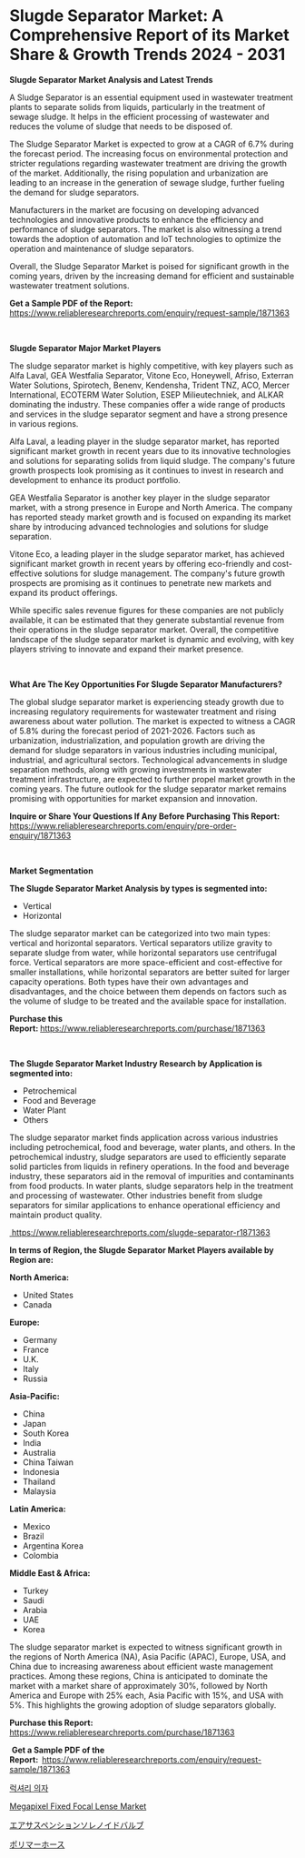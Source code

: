 <p><h1>Slugde Separator Market: A Comprehensive Report of its Market Share & Growth Trends 2024 - 2031</h1></p><p><strong>Slugde Separator Market Analysis and Latest Trends</strong></p>
<p><p>A Sludge Separator is an essential equipment used in wastewater treatment plants to separate solids from liquids, particularly in the treatment of sewage sludge. It helps in the efficient processing of wastewater and reduces the volume of sludge that needs to be disposed of.</p><p>The Sludge Separator Market is expected to grow at a CAGR of 6.7% during the forecast period. The increasing focus on environmental protection and stricter regulations regarding wastewater treatment are driving the growth of the market. Additionally, the rising population and urbanization are leading to an increase in the generation of sewage sludge, further fueling the demand for sludge separators.</p><p>Manufacturers in the market are focusing on developing advanced technologies and innovative products to enhance the efficiency and performance of sludge separators. The market is also witnessing a trend towards the adoption of automation and IoT technologies to optimize the operation and maintenance of sludge separators.</p><p>Overall, the Sludge Separator Market is poised for significant growth in the coming years, driven by the increasing demand for efficient and sustainable wastewater treatment solutions.</p></p>
<p><strong>Get a Sample PDF of the Report:&nbsp;</strong> <a href="https://www.reliableresearchreports.com/enquiry/request-sample/1871363">https://www.reliableresearchreports.com/enquiry/request-sample/1871363</a></p>
<p>&nbsp;</p>
<p><strong>Slugde Separator Major Market Players</strong></p>
<p><p>The sludge separator market is highly competitive, with key players such as Alfa Laval, GEA Westfalia Separator, Vitone Eco, Honeywell, Afriso, Exterran Water Solutions, Spirotech, Benenv, Kendensha, Trident TNZ, ACO, Mercer International, ECOTERM Water Solution, ESEP Milieutechniek, and ALKAR dominating the industry. These companies offer a wide range of products and services in the sludge separator segment and have a strong presence in various regions.</p><p>Alfa Laval, a leading player in the sludge separator market, has reported significant market growth in recent years due to its innovative technologies and solutions for separating solids from liquid sludge. The company's future growth prospects look promising as it continues to invest in research and development to enhance its product portfolio.</p><p>GEA Westfalia Separator is another key player in the sludge separator market, with a strong presence in Europe and North America. The company has reported steady market growth and is focused on expanding its market share by introducing advanced technologies and solutions for sludge separation.</p><p>Vitone Eco, a leading player in the sludge separator market, has achieved significant market growth in recent years by offering eco-friendly and cost-effective solutions for sludge management. The company's future growth prospects are promising as it continues to penetrate new markets and expand its product offerings.</p><p>While specific sales revenue figures for these companies are not publicly available, it can be estimated that they generate substantial revenue from their operations in the sludge separator market. Overall, the competitive landscape of the sludge separator market is dynamic and evolving, with key players striving to innovate and expand their market presence.</p></p>
<p>&nbsp;</p>
<p><strong>What Are The Key Opportunities For Slugde Separator Manufacturers?</strong></p>
<p><p>The global sludge separator market is experiencing steady growth due to increasing regulatory requirements for wastewater treatment and rising awareness about water pollution. The market is expected to witness a CAGR of 5.8% during the forecast period of 2021-2026. Factors such as urbanization, industrialization, and population growth are driving the demand for sludge separators in various industries including municipal, industrial, and agricultural sectors. Technological advancements in sludge separation methods, along with growing investments in wastewater treatment infrastructure, are expected to further propel market growth in the coming years. The future outlook for the sludge separator market remains promising with opportunities for market expansion and innovation.</p></p>
<p><strong>Inquire or Share Your Questions If Any Before Purchasing This Report:</strong> <a href="https://www.reliableresearchreports.com/enquiry/pre-order-enquiry/1871363">https://www.reliableresearchreports.com/enquiry/pre-order-enquiry/1871363</a></p>
<p>&nbsp;</p>
<p><strong>Market Segmentation</strong></p>
<p><strong>The Slugde Separator Market Analysis by types is segmented into:</strong></p>
<p><ul><li>Vertical</li><li>Horizontal</li></ul></p>
<p><p>The sludge separator market can be categorized into two main types: vertical and horizontal separators. Vertical separators utilize gravity to separate sludge from water, while horizontal separators use centrifugal force. Vertical separators are more space-efficient and cost-effective for smaller installations, while horizontal separators are better suited for larger capacity operations. Both types have their own advantages and disadvantages, and the choice between them depends on factors such as the volume of sludge to be treated and the available space for installation.</p></p>
<p><strong>Purchase this Report:&nbsp;</strong><a href="https://www.reliableresearchreports.com/purchase/1871363">https://www.reliableresearchreports.com/purchase/1871363</a></p>
<p>&nbsp;</p>
<p><strong>The Slugde Separator Market Industry Research by Application is segmented into:</strong></p>
<p><ul><li>Petrochemical</li><li>Food and Beverage</li><li>Water Plant</li><li>Others</li></ul></p>
<p><p>The sludge separator market finds application across various industries including petrochemical, food and beverage, water plants, and others. In the petrochemical industry, sludge separators are used to efficiently separate solid particles from liquids in refinery operations. In the food and beverage industry, these separators aid in the removal of impurities and contaminants from food products. In water plants, sludge separators help in the treatment and processing of wastewater. Other industries benefit from sludge separators for similar applications to enhance operational efficiency and maintain product quality.</p></p>
<p><a href="https://www.reliableresearchreports.com/slugde-separator-r1871363">&nbsp;https://www.reliableresearchreports.com/slugde-separator-r1871363</a></p>
<p><strong>In terms of Region, the Slugde Separator Market Players available by Region are:</strong></p>
<p>
    <p> <strong> North America: </strong>
        <ul>
            <li>United States</li>
            <li>Canada</li>
        </ul>
        </p> 
    <p> <strong> Europe: </strong>
        <ul>
            <li>Germany</li>
            <li>France</li>
            <li>U.K.</li>
            <li>Italy</li>
            <li>Russia</li>
        </ul>
        </p> 
    <p> <strong> Asia-Pacific: </strong>
        <ul>
            <li>China</li>
            <li>Japan</li>
            <li>South Korea</li>
            <li>India</li>
            <li>Australia</li>
            <li>China Taiwan</li>
            <li>Indonesia</li>
            <li>Thailand</li>
            <li>Malaysia</li>
        </ul>
        </p> 
    <p> <strong> Latin America: </strong>
        <ul>
            <li>Mexico</li>
            <li>Brazil</li>
            <li>Argentina Korea</li>
            <li>Colombia</li>
        </ul>
        </p> 
    <p> <strong> Middle East & Africa: </strong>
        <ul>
            <li>Turkey</li>
            <li>Saudi</li>
            <li>Arabia</li>
            <li>UAE</li>
            <li>Korea</li>
        </ul>
    </p>
    </p>
<p><p>The sludge separator market is expected to witness significant growth in the regions of North America (NA), Asia Pacific (APAC), Europe, USA, and China due to increasing awareness about efficient waste management practices. Among these regions, China is anticipated to dominate the market with a market share of approximately 30%, followed by North America and Europe with 25% each, Asia Pacific with 15%, and USA with 5%. This highlights the growing adoption of sludge separators globally.</p></p>
<p><strong>Purchase this Report: </strong><a href="https://www.reliableresearchreports.com/purchase/1871363">https://www.reliableresearchreports.com/purchase/1871363</a></p>
<p>&nbsp;<strong>Get a Sample PDF of the Report:&nbsp;&nbsp;</strong><a href="https://www.reliableresearchreports.com/enquiry/request-sample/1871363">https://www.reliableresearchreports.com/enquiry/request-sample/1871363</a></p>
<p><strong></strong></p>
<p><p><a href="https://github.com/fernandotryO5lson96765/Market-Research-Report-List-1/blob/main/994948040052.md">럭셔리 의자</a></p><p><a href="https://github.com/Glendatilghmankmgz0rbhwpy/Market-Research-Report-List-2/blob/main/megapixel-fixed-focal-lense-market.md">Megapixel Fixed Focal Lense Market</a></p><p><a href="https://github.com/mm14022023/Market-Research-Report-List-1/blob/main/506589643557.md">エアサスペンションソレノイドバルブ</a></p><p><a href="https://github.com/RudySimonis2023/Market-Research-Report-List-1/blob/main/896057643558.md">ポリマーホース</a></p></p>